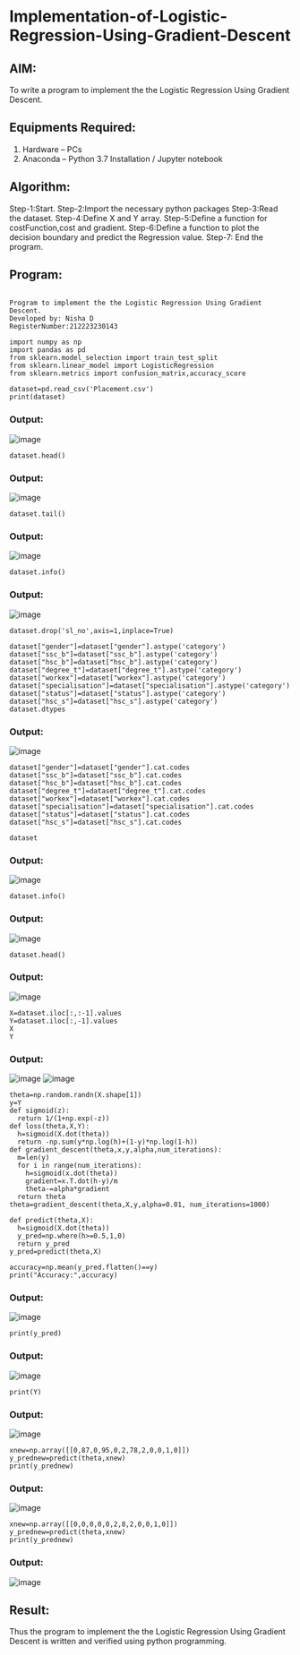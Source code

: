# Implementation-of-Logistic-Regression-Using-Gradient-Descent

## AIM:
To write a program to implement the the Logistic Regression Using Gradient Descent.

## Equipments Required:
1. Hardware – PCs
2. Anaconda – Python 3.7 Installation / Jupyter notebook

## Algorithm:

Step-1:Start.
Step-2:Import the necessary python packages
Step-3:Read the dataset.
Step-4:Define X and Y array.
Step-5:Define a function for costFunction,cost and gradient.
Step-6:Define a function to plot the decision boundary and predict the Regression value.
Step-7: End the program.

## Program:
```

Program to implement the the Logistic Regression Using Gradient Descent.
Developed by: Nisha D
RegisterNumber:212223230143

```
```
import numpy as np
import pandas as pd
from sklearn.model_selection import train_test_split
from sklearn.linear_model import LogisticRegression
from sklearn.metrics import confusion_matrix,accuracy_score
```
```
dataset=pd.read_csv('Placement.csv')
print(dataset)
```
### Output:
![image](https://github.com/user-attachments/assets/acdf306f-06cb-4a2b-98ef-ba70a0487cc4)
```
dataset.head()
```
### Output:
![image](https://github.com/user-attachments/assets/a815db95-643c-4f10-8b0a-3041e484f42d)
```
dataset.tail()
```
### Output:
![image](https://github.com/user-attachments/assets/8e7490bd-0fb2-4368-871c-770c336f98ba)
```
dataset.info()
```
### Output:
![image](https://github.com/user-attachments/assets/19e73724-93b1-4c19-b947-4d19925f42d7)
```
dataset.drop('sl_no',axis=1,inplace=True)
```
```
dataset["gender"]=dataset["gender"].astype('category')
dataset["ssc_b"]=dataset["ssc_b"].astype('category')
dataset["hsc_b"]=dataset["hsc_b"].astype('category')
dataset["degree_t"]=dataset["degree_t"].astype('category')
dataset["workex"]=dataset["workex"].astype('category')
dataset["specialisation"]=dataset["specialisation"].astype('category')
dataset["status"]=dataset["status"].astype('category')
dataset["hsc_s"]=dataset["hsc_s"].astype('category')
dataset.dtypes
```
### Output:
![image](https://github.com/user-attachments/assets/7bd6179a-135f-4626-82fb-1de700f2b8e0)
```
dataset["gender"]=dataset["gender"].cat.codes
dataset["ssc_b"]=dataset["ssc_b"].cat.codes
dataset["hsc_b"]=dataset["hsc_b"].cat.codes
dataset["degree_t"]=dataset["degree_t"].cat.codes
dataset["workex"]=dataset["workex"].cat.codes
dataset["specialisation"]=dataset["specialisation"].cat.codes
dataset["status"]=dataset["status"].cat.codes
dataset["hsc_s"]=dataset["hsc_s"].cat.codes

dataset
```
### Output:
![image](https://github.com/user-attachments/assets/46e63937-2a28-4d14-a341-3c0fbe65f47e)
```
dataset.info()
```
### Output:
![image](https://github.com/user-attachments/assets/dfdbba5c-e993-4c05-a06d-2c7a2140b017)
```
dataset.head()
```
### Output:
![image](https://github.com/user-attachments/assets/9bc09834-e043-435d-b3a6-2e0d6f71fd50)
```
X=dataset.iloc[:,:-1].values
Y=dataset.iloc[:,-1].values
X
Y
```
### Output:
![image](https://github.com/user-attachments/assets/367f34bb-294a-4996-8c69-a09980193c6b)
![image](https://github.com/user-attachments/assets/a1776a01-f646-41de-be92-3617743db71c)
```
theta=np.random.randn(X.shape[1])
y=Y
def sigmoid(z):
  return 1/(1+np.exp(-z))
def loss(theta,X,Y):
  h=sigmoid(X.dot(theta))
  return -np.sum(y*np.log(h)+(1-y)*np.log(1-h))
def gradient_descent(theta,x,y,alpha,num_iterations):
  m=len(y)
  for i in range(num_iterations):
    h=sigmoid(x.dot(theta))
    gradient=x.T.dot(h-y)/m
    theta-=alpha*gradient
  return theta
theta=gradient_descent(theta,X,y,alpha=0.01, num_iterations=1000)
```
```
def predict(theta,X):
  h=sigmoid(X.dot(theta))
  y_pred=np.where(h>=0.5,1,0)
  return y_pred
y_pred=predict(theta,X)
```
```
accuracy=np.mean(y_pred.flatten()==y)
print("Accuracy:",accuracy)
```
### Output:
![image](https://github.com/user-attachments/assets/69f7bb24-d488-4a22-961f-be46e9499808)
```
print(y_pred)
```
### Output:
![image](https://github.com/user-attachments/assets/d03776ee-dcbf-45e3-be6b-f690ec6944a2)
```
print(Y)
```
### Output:
![image](https://github.com/user-attachments/assets/9a956ce3-0ac8-432a-9b09-5a18d5d8d37e)
```
xnew=np.array([[0,87,0,95,0,2,78,2,0,0,1,0]])
y_prednew=predict(theta,xnew)
print(y_prednew)
```
### Output:
![image](https://github.com/user-attachments/assets/620e69af-82b7-4da0-8d54-ccb10843ca15)
```
xnew=np.array([[0,0,0,0,0,2,8,2,0,0,1,0]])
y_prednew=predict(theta,xnew)
print(y_prednew)
```
### Output:
![image](https://github.com/user-attachments/assets/c96429e4-ab59-41cb-b2d3-4a37f3a2d38e)

## Result:
Thus the program to implement the the Logistic Regression Using Gradient Descent is written and verified using python programming.

